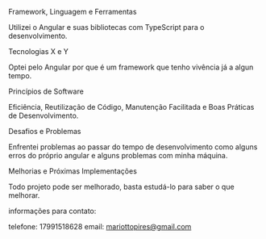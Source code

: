 Framework, Linguagem e Ferramentas

Utilizei o Angular e suas bibliotecas com TypeScript para o desenvolvimento.

Tecnologias X e Y

Optei pelo Angular por que é um framework que tenho vivência já a algun tempo.

Princípios de Software

Eficiência, Reutilização de Código, Manutenção Facilitada e Boas Práticas de Desenvolvimento.

Desafios e Problemas

Enfrentei problemas ao passar do tempo de desenvolvimento como alguns erros do próprio angular e alguns problemas com minha máquina.

Melhorias e Próximas Implementações

Todo projeto pode ser melhorado, basta estudá-lo para saber o que melhorar.

informações para contato: 

telefone: 17991518628
email: mariottopires@gmail.com

